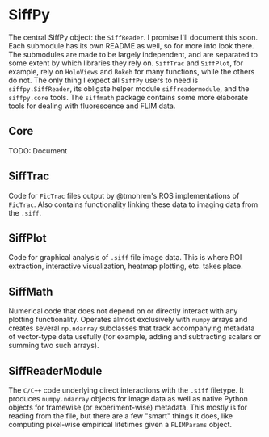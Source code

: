 # SiffPy

The central SiffPy object: the `SiffReader`. I promise I'll document this soon. Each submodule has its own README as well, so for more info look there.
The submodules are made to be largely independent, and are separated to some extent by which libraries they rely on. `SiffTrac` and `SiffPlot`,
for example, rely on `HoloViews` and `Bokeh` for many functions, while the others do not. The only thing I expect all `SiffPy` users
to need is `siffpy.SiffReader`, its obligate helper module `siffreadermodule`, and the `siffpy.core` tools. The `siffmath` package contains
some more elaborate tools for dealing with fluorescence and FLIM data.

## Core
TODO: Document

## SiffTrac

Code for `FicTrac` files output by @tmohren's ROS implementations of `FicTrac`. Also contains functionality linking these
data to imaging data from the `.siff`.

## SiffPlot

Code for graphical analysis of `.siff` file image data. This is where ROI extraction, interactive visualization, heatmap plotting, etc.
takes place.

## SiffMath

Numerical code that does not depend on or directly interact with any plotting functionality. Operates almost exclusively with
`numpy` arrays and creates several `np.ndarray` subclasses that track accompanying metadata of vector-type data usefully (for 
example, adding and subtracting scalars or summing two such arrays).

## SiffReaderModule

The `C/C++` code underlying direct interactions with the `.siff` filetype. It produces `numpy.ndarray` objects for image data 
as well as native Python objects for framewise (or experiment-wise) metadata. This mostly is for reading from the file, but
there are a few "smart" things it does, like computing pixel-wise empirical lifetimes given a `FLIMParams` object.